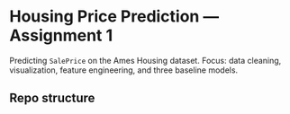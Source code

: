 # Housing Price Prediction — Assignment 1 

Predicting `SalePrice` on the Ames Housing dataset. Focus: data cleaning, visualization, feature engineering, and three baseline models.

## Repo structure

